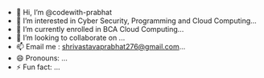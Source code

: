 - 👋 Hi, I’m @codewith-prabhat
- 👀 I’m interested in Cyber Security, Programming and Cloud Computing...
- 🌱 I’m currently enrolled in BCA Cloud Computing...
- 💞️ I’m looking to collaborate on ...
- 📫 Email me : shrivastavaprabhat276@gmail.com...
- 😄 Pronouns: ...
- ⚡ Fun fact: ...

<!---
codewith-prabhat/codewith-prabhat is a ✨ special ✨ repository because its `README.md` (this file) appears on your GitHub profile.
You can click the Preview link to take a look at your changes.
--->

